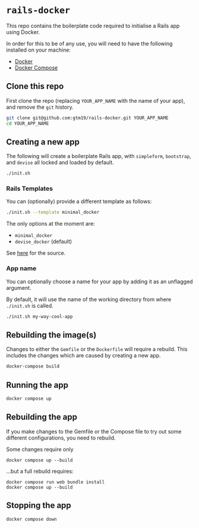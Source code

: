 # `rails-docker`

This repo contains the boilerplate code required to initialise a Rails app using Docker.

In order for this to be of any use, you will need to have the following installed on your machine:

* [Docker](https://docs.docker.com/get-docker/)
* [Docker Compose](https://docs.docker.com/compose/install/)

## Clone this repo

First clone the repo (replacing `YOUR_APP_NAME` with the name of your app), and remove the `git` history.

```bash
git clone git@github.com:gtm19/rails-docker.git YOUR_APP_NAME
cd YOUR_APP_NAME
```

## Creating a new app

The following will create a boilerplate Rails app, with `simpleform`, `bootstrap`, and `devise` all locked and loaded by default.

```bash
./init.sh
```

### Rails Templates

You can (optionally) provide a different template as follows:

```bash
./init.sh --template minimal_docker
```

The only options at the moment are:

* `minimal_docker`
* `devise_docker` (default)

See [here](https://github.com/gtm19/rails-templates/) for the source.

### App name

You can optionally choose a name for your app by adding it as an unflagged argument.

By default, it will use the name of the working directory from where `./init.sh` is called.

```bash
./init.sh my-way-cool-app
```

## Rebuilding the image(s)

Changes to either the `Gemfile` or the `Dockerfile` will require a rebuild. This includes the changes which are caused by creating a new app.

```bash
docker-compose build
```

## Running the app

```bash
docker compose up
```

## Rebuilding the app

If you make changes to the Gemfile or the Compose file to try out some different configurations, you need to rebuild.

Some changes require only 
```
docker compose up --build
```
...but a full rebuild requires: 
```
docker compose run web bundle install
docker compose up --build
```
## Stopping the app

```bash
docker compose down
```
